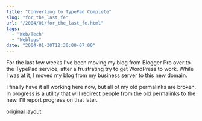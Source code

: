 ```yaml
---
title: "Converting to TypePad Complete"
slug: "for_the_last_fe"
url: "/2004/01/for_the_last_fe.html"
tags:
  - "Web/Tech"
  - "Weblogs"
date: "2004-01-30T12:30:00-07:00"
---
```

<p>For the last few weeks I've been moving my blog from Blogger Pro over to the TypePad service, after a frustrating try to get WordPress to work. While I was at it, I moved my blog from my business server to this new domain.</p>
<p>I finally have it all working here now, but all of my old permalinks are broken. In progress is a utility that will redirect people from the old permalinks to the new. I'll report progress on that later.<br />
</p>
<p class="previous"><a href="/previous/2004/01/for_the_last_fe.html" rel="syndication nofollow" class="u-syndication" >original layout</a></p>
